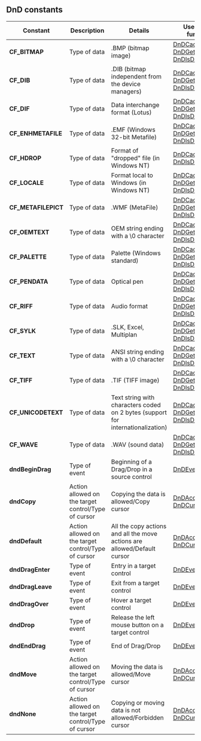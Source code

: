 
## DnD constants
			



<a name="NOTE1"></a>
<a name="NOTE1_1"></a>


| Constant | Description | Details | Used by the functions |
| --- | --- | --- | --- |
| **CF_BITMAP** | Type of data | .BMP (bitmap image) | [DnDCacheData](../WDLang1/3030001.md), [DnDGetData](../WDLang1/3030008.md)<br>[DnDIsDataAvailable](../WDLang1/3030002.md) |
| **CF_DIB** | Type of data | .DIB (bitmap independent from the device managers) | [DnDCacheData](../WDLang1/3030001.md), [DnDGetData](../WDLang1/3030008.md)<br>[DnDIsDataAvailable](../WDLang1/3030002.md) |
| **CF_DIF** | Type of data | Data interchange format (Lotus) | [DnDCacheData](../WDLang1/3030001.md), [DnDGetData](../WDLang1/3030008.md)<br>[DnDIsDataAvailable](../WDLang1/3030002.md) |
| **CF_ENHMETAFILE** | Type of data | .EMF (Windows 32-bit Metafile) | [DnDCacheData](../WDLang1/3030001.md), [DnDGetData](../WDLang1/3030008.md)<br>[DnDIsDataAvailable](../WDLang1/3030002.md) |
| **CF_HDROP** | Type of data | Format of "dropped" file (in Windows NT) | [DnDCacheData](../WDLang1/3030001.md)<br>[DnDIsDataAvailable](../WDLang1/3030002.md) |
| **CF_LOCALE** | Type of data | Format local to Windows (in Windows NT) | [DnDCacheData](../WDLang1/3030001.md), [DnDGetData](../WDLang1/3030008.md)<br>[DnDIsDataAvailable](../WDLang1/3030002.md) |
| **CF_METAFILEPICT** | Type of data | .WMF (MetaFile) | [DnDCacheData](../WDLang1/3030001.md), [DnDGetData](../WDLang1/3030008.md)<br>[DnDIsDataAvailable](../WDLang1/3030002.md) |
| **CF_OEMTEXT** | Type of data | OEM string ending with a \\0 character | [DnDCacheData](../WDLang1/3030001.md), [DnDGetData](../WDLang1/3030008.md)<br>[DnDIsDataAvailable](../WDLang1/3030002.md) |
| **CF_PALETTE** | Type of data | Palette (Windows standard) | [DnDCacheData](../WDLang1/3030001.md), [DnDGetData](../WDLang1/3030008.md)<br>[DnDIsDataAvailable](../WDLang1/3030002.md) |
| **CF_PENDATA** | Type of data | Optical pen | [DnDCacheData](../WDLang1/3030001.md), [DnDGetData](../WDLang1/3030008.md)<br>[DnDIsDataAvailable](../WDLang1/3030002.md) |
| **CF_RIFF** | Type of data | Audio format | [DnDCacheData](../WDLang1/3030001.md), [DnDGetData](../WDLang1/3030008.md)<br>[DnDIsDataAvailable](../WDLang1/3030002.md) |
| **CF_SYLK** | Type of data | .SLK, Excel, Multiplan | [DnDCacheData](../WDLang1/3030001.md), [DnDGetData](../WDLang1/3030008.md)<br>[DnDIsDataAvailable](../WDLang1/3030002.md) |
| **CF_TEXT** | Type of data | ANSI string ending with a \\0 character | [DnDCacheData](../WDLang1/3030001.md), [DnDGetData](../WDLang1/3030008.md)<br>[DnDIsDataAvailable](../WDLang1/3030002.md) |
| **CF_TIFF** | Type of data | .TIF (TIFF image) | [DnDCacheData](../WDLang1/3030001.md), [DnDGetData](../WDLang1/3030008.md)<br>[DnDIsDataAvailable](../WDLang1/3030002.md) |
| **CF_UNICODETEXT** | Type of data | Text string with characters coded on 2 bytes (support for internationalization) | [DnDCacheData](../WDLang1/3030001.md), [DnDGetData](../WDLang1/3030008.md)<br>[DnDIsDataAvailable](../WDLang1/3030002.md) |
| **CF_WAVE** | Type of data | .WAV (sound data) | [DnDCacheData](../WDLang1/3030001.md), [DnDGetData](../WDLang1/3030008.md)<br>[DnDIsDataAvailable](../WDLang1/3030002.md) |
| **dndBeginDrag** | Type of event | Beginning of a Drag/Drop in a source control | [DnDEvent](../WDLang1/3030006.md) |
| **dndCopy** | Action allowed on the target control/Type of cursor | Copying the data is allowed/Copy cursor | [DnDAccept](../WDLang1/3030005.md), [DnDCursor](../WDLang1/3030004.md) |
| **dndDefault** | Action allowed on the target control/Type of cursor | All the copy actions and all the move actions are allowed/Default cursor | [DnDAccept](../WDLang1/3030005.md), [DnDCursor](../WDLang1/3030004.md) |
| **dndDragEnter** | Type of event | Entry in a target control | [DnDEvent](../WDLang1/3030006.md) |
| **dndDragLeave** | Type of event | Exit from a target control | [DnDEvent](../WDLang1/3030006.md) |
| **dndDragOver** | Type of event | Hover a target control | [DnDEvent](../WDLang1/3030006.md) |
| **dndDrop** | Type of event | Release the left mouse button on a target control | [DnDEvent](../WDLang1/3030006.md) |
| **dndEndDrag** | Type of event | End of Drag/Drop | [DnDEvent](../WDLang1/3030006.md) |
| **dndMove** | Action allowed on the target control/Type of cursor | Moving the data is allowed/Move cursor | [DnDAccept](../WDLang1/3030005.md), [DnDCursor](../WDLang1/3030004.md) |
| **dndNone** | Action allowed on the target control/Type of cursor | Copying or moving data is not allowed/Forbidden cursor | [DnDAccept](../WDLang1/3030005.md), [DnDCursor](../WDLang1/3030004.md) |




